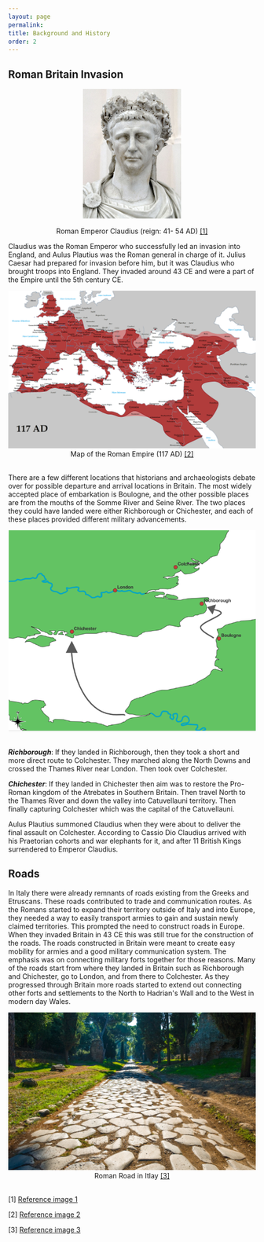 ```yaml
---
layout: page
permalink:
title: Background and History
order: 2
---
```


## Roman Britain Invasion

<center> <img width="200px" alt="photo" src="map/claudius.jpg"> </center>
<p><center> Roman Emperor Claudius (reign: 41- 54 AD) <a href="#section1">[1]</a> </center></p>

<p>Claudius was the Roman Emperor who successfully led an invasion into England, and Aulus Plautius was the Roman general in charge of it. Julius Caesar had prepared for invasion before him, but it was Claudius who brought troops into England. They invaded around 43 CE and were a part of the Empire until the 5th century CE.</p>

<center> <img width="600px" alt="photo" src="map/Roman_Empire_Trajan_117AD.png"> </center>
<center> Map of the Roman Empire (117 AD) <a href="#section2">[2]</a> </center>
<br>

There are a few different locations that historians and archaeologists debate over for possible departure and arrival locations in Britain. The most widely accepted place of embarkation is Boulogne, and the other possible places are from the mouths of the Somme River and Seine River. The two places they could have landed were either Richborough or Chichester, and each of these places provided different military advancements.

<center> <img width="600px" alt="photo" src="map/map-invasion2.PNG"> </center>

<br>

***Richborough***:
If they landed in Richborough, then they took a short and more direct route to Colchester. They marched along the North Downs and crossed the Thames River near London. Then took over Colchester.

***Chichester***:
If they landed in Chichester then aim was to restore the Pro-Roman kingdom of the Atrebates in Southern Britain. Then travel North to the Thames River and down the valley into Catuvellauni territory. Then finally capturing Colchester which was the capital of the Catuvellauni.

Aulus Plautius summoned Claudius when they were about to deliver the final assault on Colchester. According to Cassio Dio Claudius arrived with his Praetorian cohorts and war elephants for it, and after 11 British Kings surrendered to Emperor Claudius.

## Roads

In Italy there were already remnants of roads existing from the Greeks and Etruscans. These roads contributed to trade and communication routes. As the Romans started to expand their territory outside of Italy and into Europe, they needed a way to easily transport armies to gain and sustain newly claimed territories. This prompted the need to construct roads in Europe. When they invaded Britain in 43 CE this was still true for the construction of the roads. The roads constructed in Britain were meant to create easy mobility for armies and a good military communication system. The emphasis was on connecting military forts together for those reasons. Many of the roads start from where they landed in Britain such as Richborough and Chichester, go to London, and from there to Colchester. As they progressed through Britain more roads started to extend out connecting other forts and settlements to the North to Hadrian's Wall and to the West in modern day Wales.


<center> <img width="600px" alt="photo" src="map/roman-road.jpg"> </center>
<center> Roman Road in Itlay <a href="#section3">[3]</a> </center>

<br>

<p id="section1">[1] <a href ="https://en.wikipedia.org/wiki/Claudius#/media/File:Claudius_crop.jpg"> Reference image 1 </a> </p>
<p id="section2">[2] <a href ="https://upload.wikimedia.org/wikipedia/commons/thumb/0/00/Roman_Empire_Trajan_117AD.png/1280px-Roman_Empire_Trajan_117AD.png"> Reference image 2 </a> </p>
<p id="section1">[3] <a href ="https://www.italymagazine.com/sites/default/files/roman-road-via-appia.jpg"> Reference image 3 </a> </p>
